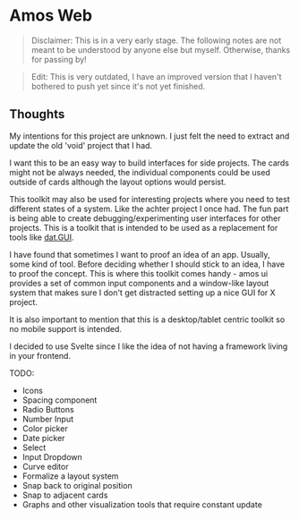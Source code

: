 # Amos Web

>Disclaimer: This is in a very early stage. The following notes are not meant to be understood by anyone else but myself. Otherwise, thanks for passing by!

>Edit: This is very outdated, I have an improved version that I haven't bothered to push yet since it's not yet finished.

## Thoughts
My intentions for this project are unknown. I just felt the need to extract and update the old 'void' project that I had.

I want this to be an easy way to build interfaces for side projects. The cards might not be always needed, the individual components could be used outside of cards although the layout options would persist.

This toolkit may also be used for interesting projects where you need to test different states of a system. Like the achter project I once had. The fun part is being able to create debugging/experimenting user interfaces for other projects. This is a toolkit that is intended to be used as a replacement for tools like [dat.GUI](http://workshop.chromeexperiments.com/examples/gui/#1--Basic-Usage).

I have found that sometimes I want to proof an idea of an app. Usually, some kind of tool. Before deciding whether I should stick to an idea, I have to proof the concept. This is where this toolkit comes handy - amos ui provides a set of common input components and a window-like layout system that makes sure I don't get distracted setting up a nice GUI for X project.

It is also important to mention that this is a desktop/tablet centric toolkit so no mobile support is intended.

I decided to use Svelte since I like the idea of not having a framework living in your frontend.

TODO:
* Icons
* Spacing component
* Radio Buttons
* Number Input
* Color picker
* Date picker
* Select
* Input Dropdown
* Curve editor
* Formalize a layout system
* Snap back to original position
* Snap to adjacent cards
* Graphs and other visualization tools that require constant update
